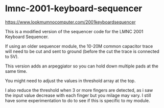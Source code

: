 # lmnc-2001-keyboard-sequencer

https://www.lookmumnocomputer.com/2001keyboardsequencer

This is a modified version of the sequencer code for the LMNC 2001 Keyboard Sequencer.

If using an older sequencer module, the 10-20M common capacitor trace will need to be cut and sent to ground (before the cut the trace is connected to 5V).

This version adds an arpeggiator so you can hold down multiple pads at the same time.

You might need to adjust the values in threshold array at the top.

I also reduce the threshold when 3 or more fingers are detected, as i saw the input value decrease with each finger but you milage may vary. I still have some experimentation to do to see if this is specific to my module.
